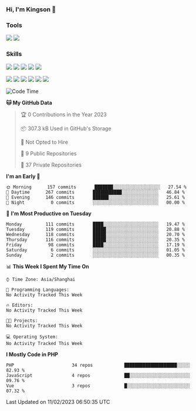 ### Hi, I'm Kingson 👋

<!--
**Kingson-Zhang/Kingson-Zhang** is a ✨ _special_ ✨ repository because its `README.md` (this file) appears on your GitHub profile.

Here are some ideas to get you started:

- 🔭 I’m currently working on ...
- 🌱 I’m currently learning ...
- 👯 I’m looking to collaborate on ...
- 🤔 I’m looking for help with ...
- 💬 Ask me about ...
- 📫 How to reach me: ...
- 😄 Pronouns: ...
- ⚡ Fun fact: ...
-->

### Tools

[![](https://img.shields.io/badge/-POSTMAN-1D272B?style=flat-square&logo=POSTMAN&logoColor=FB6A3F)](https://www.postman.com/)
[![](https://img.shields.io/badge/-JETBRAINS-27282C?style=flat-square&logo=jetbrains&logoColor=080809)](https://www.jetbrains.com/)

### Skills

[![](https://img.shields.io/badge/-PHP-787BB2?style=flat-square&logo=PHP&logoColor=000000)](https://www.php.net/)
[![](https://img.shields.io/badge/-JavaScript-F7DF1E?style=flat-square&logo=JavaScript&logoColor=ffffff)](http://www.ecmascript.org/)
[![](https://img.shields.io/badge/-Markdown-black?style=flat-square&logo=markdown&logoColor=ffffff)](https://www.markdownguide.org/)
[![](https://img.shields.io/badge/-Python-2C5376?style=flat-square&logo=python&logoColor=FFFFFF)](https://www.python.org/)
[![](https://img.shields.io/badge/-TypeScript-3B78C4?style=flat-square&logo=typescript&logoColor=ffffff)](https://www.typescriptlang.org/)

[![](https://img.shields.io/badge/-Docker-2496ED?style=flat-square&logo=docker&logoColor=ffffff)](https://www.docker.com/)
[![](https://img.shields.io/badge/-Kubernetes-326CE5?style=flat-square&logo=kubernetes&logoColor=ffffff)](https://kubernetes.io/)
[![](https://img.shields.io/badge/-NGINX-269539?style=flat-square&logo=nginx&logoColor=ffffff)](https://nginx.org/)
[![](https://img.shields.io/badge/-GitHub%20Actions-2088FF?style=flat-square&logo=github-actions&logoColor=ffffff)](https://github.com/features/actions)
[![](https://img.shields.io/badge/-Linux-Fcc624?style=flat-square&logo=linux&logoColor=ffffff)](https://www.linux.org/)
[![](https://img.shields.io/badge/-MySQL-00000F?style=flat-square&logo=mysql&logoColor=white)](https://www.mysql.com/)

<!--START_SECTION:waka-->
![Code Time](http://img.shields.io/badge/Code%20Time-0%20secs-blue)

**🐱 My GitHub Data** 

> 🏆 0 Contributions in the Year 2023
 > 
> 📦 307.3 kB Used in GitHub's Storage 
 > 
> 🚫 Not Opted to Hire
 > 
> 📜 9 Public Repositories 
 > 
> 🔑 37 Private Repositories  
 > 
**I'm an Early 🐤** 

```text
🌞 Morning      157 commits       ███████░░░░░░░░░░░░░░░░░░   27.54 % 
🌆 Daytime      267 commits       ███████████░░░░░░░░░░░░░░   46.84 % 
🌃 Evening      146 commits       ██████░░░░░░░░░░░░░░░░░░░   25.61 % 
🌙 Night          0 commits       ░░░░░░░░░░░░░░░░░░░░░░░░░   00.00 % 

```
📅 **I'm Most Productive on Tuesday** 

```text
Monday         111 commits       ████░░░░░░░░░░░░░░░░░░░░░   19.47 % 
Tuesday        119 commits       █████░░░░░░░░░░░░░░░░░░░░   20.88 % 
Wednesday      118 commits       █████░░░░░░░░░░░░░░░░░░░░   20.70 % 
Thursday       116 commits       █████░░░░░░░░░░░░░░░░░░░░   20.35 % 
Friday          98 commits       ████░░░░░░░░░░░░░░░░░░░░░   17.19 % 
Saturday         6 commits       ░░░░░░░░░░░░░░░░░░░░░░░░░   01.05 % 
Sunday           2 commits       ░░░░░░░░░░░░░░░░░░░░░░░░░   00.35 % 

```


📊 **This Week I Spent My Time On** 

```text
⌚︎ Time Zone: Asia/Shanghai

💬 Programming Languages: 
No Activity Tracked This Week

🔥 Editors: 
No Activity Tracked This Week

🐱‍💻 Projects: 
No Activity Tracked This Week

💻 Operating System: 
No Activity Tracked This Week

```

**I Mostly Code in PHP** 

```text
PHP                      34 repos            ████████████████████░░░░░   82.93 % 
JavaScript               4 repos             ██░░░░░░░░░░░░░░░░░░░░░░░   09.76 % 
Vue                      3 repos             █░░░░░░░░░░░░░░░░░░░░░░░░   07.32 % 

```



 Last Updated on 11/02/2023 06:50:35 UTC
<!--END_SECTION:waka-->